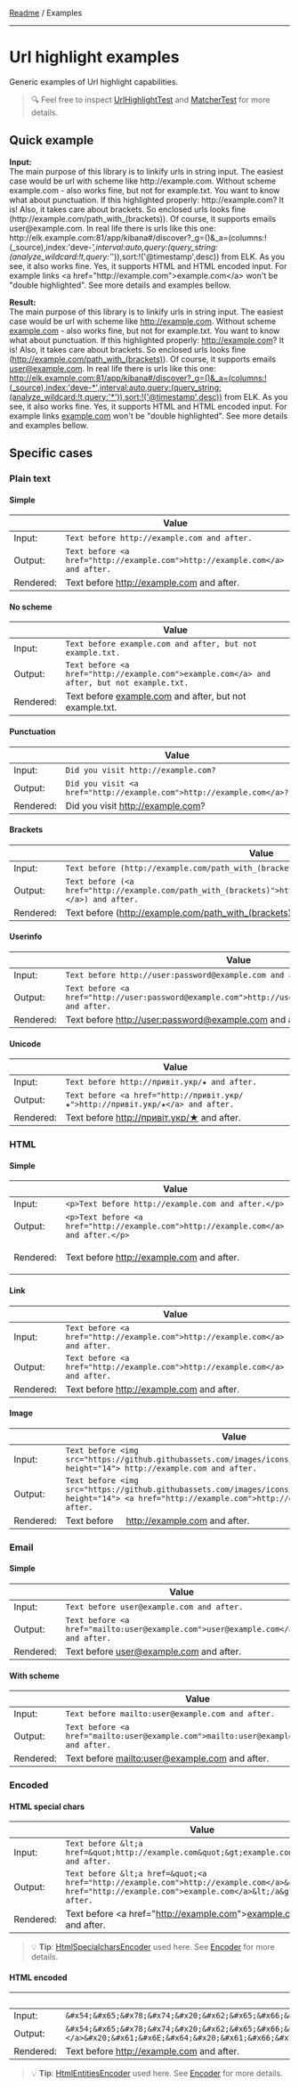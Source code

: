 [Readme](../README.md) / Examples

---

# Url highlight examples

Generic examples of Url highlight capabilities.
> 🔍 Feel free to inspect [UrlHighlightTest](../tests/UrlHighlightTest.php) and [MatcherTest](../tests/Matcher/MatcherTest.php) for more details.

## Quick example

**Input:**  
The main purpose of this library is to linkify urls in string input. The easiest case would be url with scheme like http&#65279;://example.com.
Without scheme example.com - also works fine, but not for example.txt. You want to know what about punctuation. 
If this highlighted properly: http&#65279;://example.com? It is! Also, it takes care about brackets. So enclosed urls looks fine 
(http&#65279;://example.com/path_with_(brackets)). Of course, it supports emails user@&#65279;example.com. In real life 
there is urls like this one: http&#65279;://elk.example.com:81/app/kibana#/discover?_g=()&_a=(columns:!(_source),index:'deve-*',interval:auto,query:(query_string:(analyze_wildcard:!t,query:'*')),sort:!('@timestamp',desc)) 
from ELK. As you see, it also works fine. Yes, it supports HTML and HTML encoded input. 
For example links &lt;a href="http&#65279;://example.com"&gt;example.com&lt;/a&gt; won't be "double highlighted".
See more details and examples bellow.

**Result:**  
The main purpose of this library is to linkify urls in string input. The easiest case would be url with scheme like <a href="http://example.com" rel="nofollow">http://example.com</a>.
Without scheme <a href="http://example.com" rel="nofollow">example.com</a> - also works fine, but not for example.txt. You want to know what about punctuation. 
If this highlighted properly: <a href="http://example.com" rel="nofollow">http://example.com</a>? It is! Also, it takes care about brackets. So enclosed urls looks fine 
(<a href="http://example.com/path_with_(brackets)" rel="nofollow">http://example.com/path_with_(brackets)</a>). Of course, it supports emails <a href="mailto:user@example.com" rel="nofollow">user@example.com</a>. In real life 
there is urls like this one: <a href="http://elk.example.com:81/app/kibana#/discover?_g=()&_a=(columns:!(_source),index:'deve-*',interval:auto,query:(query_string:(analyze_wildcard:!t,query:'*')),sort:!('@timestamp',desc))" rel="nofollow">http://elk.example.com:81/app/kibana#/discover?_g=()&_a=(columns:!(_source),index:'deve-*',interval:auto,query:(query_string:(analyze_wildcard:!t,query:'*')),sort:!('@timestamp',desc))</a> 
from ELK. As you see, it also works fine. Yes, it supports HTML and HTML encoded input. 
For example links <a href="http://example.com" rel="nofollow">example.com</a> won't be "double highlighted".
See more details and examples bellow.

## Specific cases

### Plain text

#### Simple
|           | Value                                                                                     |
|-----------|-------------------------------------------------------------------------------------------|
| Input:    | `Text before http://example.com and after.`                                               |
| Output:   | `Text before <a href="http://example.com">http://example.com</a> and after.`              |
| Rendered: | Text before <a href="http://example.com" rel="nofollow">http://example.com</a> and after. |

#### No scheme
|           | Value                                                                                                   |
|-----------|---------------------------------------------------------------------------------------------------------|
| Input:    | `Text before example.com and after, but not example.txt.`                                               |
| Output:   | `Text before <a href="http://example.com">example.com</a> and after, but not example.txt.`              |
| Rendered: | Text before <a href="http://example.com" rel="nofollow">example.com</a> and after, but not example.txt. |

#### Punctuation
|           | Value                                                                             |
|-----------|-----------------------------------------------------------------------------------|
| Input:    | `Did you visit http://example.com?`                                               |
| Output:   | `Did you visit <a href="http://example.com">http://example.com</a>?`              |
| Rendered: | Did you visit <a href="http://example.com" rel="nofollow">http://example.com</a>? |

#### Brackets
|           | Value                                                                                                                                 |
|-----------|---------------------------------------------------------------------------------------------------------------------------------------|
| Input:    | `Text before (http://example.com/path_with_(brackets)) and after.`                                                                    |
| Output:   | `Text before (<a href="http://example.com/path_with_(brackets)">http://example.com/path_with_(brackets)</a>) and after.`              |
| Rendered: | Text before (<a href="http://example.com/path_with_(brackets)" rel="nofollow">http://example.com/path_with_(brackets)</a>) and after. |

#### Userinfo
|           | Value                                                                                                    |
|-----------|----------------------------------------------------------------------------------------------------------|
| Input:    | `Text before http://user:password@example.com and after.`                                                |
| Output:   | `Text before <a href="http://user:password@example.com">http://user:password@example.com</a> and after.` |
| Rendered: | Text before <a href="http://user:password@example.com">http://user:password@example.com</a> and after.   |

#### Unicode
|           | Value                                                                                       |
|-----------|---------------------------------------------------------------------------------------------|
| Input:    | `Text before http://привіт.укр/★ and after.`                                                |
| Output:   | `Text before <a href="http://привіт.укр/★">http://привіт.укр/★</a> and after.`              |
| Rendered: | Text before <a href="http://привіт.укр/★" rel="nofollow">http://привіт.укр/★</a> and after. |

### HTML

#### Simple
|           | Value                                                                                            |
|-----------|--------------------------------------------------------------------------------------------------|
| Input:    | `<p>Text before http://example.com and after.</p>`                                               |
| Output:   | `<p>Text before <a href="http://example.com">http://example.com</a> and after.</p>`              |
| Rendered: | <p>Text before <a href="http://example.com" rel="nofollow">http://example.com</a> and after.</p> |

#### Link
|           | Value                                                                                     |
|-----------|-------------------------------------------------------------------------------------------|
| Input:    | `Text before <a href="http://example.com">http://example.com</a> and after.`              |
| Output:   | `Text before <a href="http://example.com">http://example.com</a> and after.`              |
| Rendered: | Text before <a href="http://example.com" rel="nofollow">http://example.com</a> and after. |

#### Image
|           | Value                                                                                                                                                                                  |
|-----------|----------------------------------------------------------------------------------------------------------------------------------------------------------------------------------------|
| Input:    | `Text before <img src="https://github.githubassets.com/images/icons/emoji/unicode/1f369.png" height="14"> http://example.com and after.`                                               |
| Output:   | `Text before <img src="https://github.githubassets.com/images/icons/emoji/unicode/1f369.png" height="14"> <a href="http://example.com">http://example.com</a> and after.`              |
| Rendered: | Text before <img src="https://github.githubassets.com/images/icons/emoji/unicode/1f369.png" height="14"> <a href="http://example.com" rel="nofollow">http://example.com</a> and after. |

### Email

#### Simple
|           | Value                                                                                        |
|-----------|----------------------------------------------------------------------------------------------|
| Input:    | `Text before user@example.com and after.`                                                    |
| Output:   | `Text before <a href="mailto:user@example.com">user@example.com</a> and after.`              |
| Rendered: | Text before <a href="mailto:user@example.com" rel="nofollow">user@example.com</a> and after. |

#### With scheme
|           | Value                                                                                               |
|-----------|-----------------------------------------------------------------------------------------------------|
| Input:    | `Text before mailto:user@example.com and after.`                                                    |
| Output:   | `Text before <a href="mailto:user@example.com">mailto:user@example.com</a> and after.`              |
| Rendered: | Text before <a href="mailto:user@example.com" rel="nofollow">mailto:user@example.com</a> and after. |

### Encoded

#### HTML special chars
|           | Value                                                                                                                                                                                     |
|-----------|-------------------------------------------------------------------------------------------------------------------------------------------------------------------------------------------|
| Input:    | `Text before &lt;a href=&quot;http://example.com&quot;&gt;example.com&lt;/a&gt; and after.`                                                                                               |
| Output:   | `Text before &lt;a href=&quot;<a href="http://example.com">http://example.com</a>&quot;&gt;<a href="http://example.com">example.com</a>&lt;/a&gt; and after.`                             |
| Rendered: | Text before &lt;a href=&quot;<a href="http://example.com" rel="nofollow">http://example.com</a>&quot;&gt;<a href="http://example.com" rel="nofollow">example.com</a>&lt;/a&gt; and after. |

> 💡 **Tip**: [HtmlSpecialcharsEncoder](../src/Encoder/HtmlSpecialcharsEncoder.php) used here.
> See [Encoder](../README.md#encoder) for more details.

#### HTML encoded
|           | Value                                                                                                                                                                                                                                                                                                     |
|-----------|-----------------------------------------------------------------------------------------------------------------------------------------------------------------------------------------------------------------------------------------------------------------------------------------------------------|
| Input:    | `&#x54;&#x65;&#x78;&#x74;&#x20;&#x62;&#x65;&#x66;&#x6F;&#x72;&#x65;&#x20;&#x68;&#x74;&#x74;&#x70;&colon;&sol;&sol;&#x65;&#x78;&#x61;&#x6D;&#x70;&#x6C;&#x65;&period;&#x63;&#x6F;&#x6D;&#x20;&#x61;&#x6E;&#x64;&#x20;&#x61;&#x66;&#x74;&#x65;&#x72;&period;`                                               |
| Output:   | `&#x54;&#x65;&#x78;&#x74;&#x20;&#x62;&#x65;&#x66;&#x6F;&#x72;&#x65;&#x20;<a href="http://example.com">&#x68;&#x74;&#x74;&#x70;&colon;&sol;&sol;&#x65;&#x78;&#x61;&#x6D;&#x70;&#x6C;&#x65;&period;&#x63;&#x6F;&#x6D;</a>&#x20;&#x61;&#x6E;&#x64;&#x20;&#x61;&#x66;&#x74;&#x65;&#x72;&period;`              |
| Rendered: | &#x54;&#x65;&#x78;&#x74;&#x20;&#x62;&#x65;&#x66;&#x6F;&#x72;&#x65;&#x20;<a href="http://example.com" rel="nofollow">&#x68;&#x74;&#x74;&#x70;&colon;&sol;&sol;&#x65;&#x78;&#x61;&#x6D;&#x70;&#x6C;&#x65;&period;&#x63;&#x6F;&#x6D;</a>&#x20;&#x61;&#x6E;&#x64;&#x20;&#x61;&#x66;&#x74;&#x65;&#x72;&period; |

> 💡 **Tip**: [HtmlEntitiesEncoder](../src/Encoder/HtmlEntitiesEncoder.php) used here.
> See [Encoder](../README.md#encoder) for more details.
